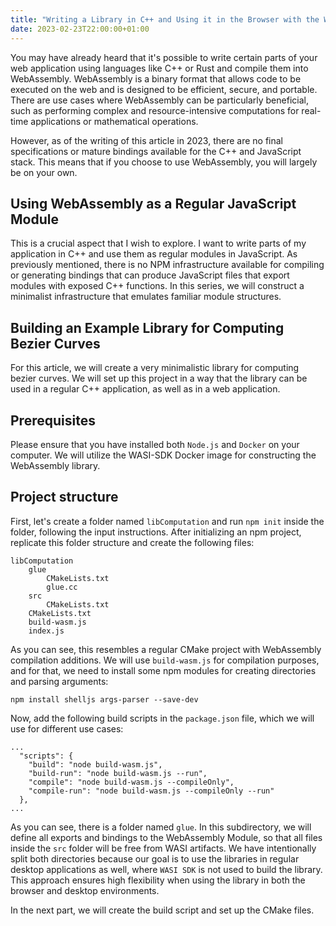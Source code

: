 ```yaml
---
title: "Writing a Library in C++ and Using it in the Browser with the WASI SDK - Part 1"
date: 2023-02-23T22:00:00+01:00
---
```

You may have already heard that it's possible to write certain parts of your web application using languages like C++ or Rust and compile them into WebAssembly. WebAssembly is a binary format that allows code to be executed on the web and is designed to be efficient, secure, and portable. There are use cases where WebAssembly can be particularly beneficial, such as performing complex and resource-intensive computations for real-time applications or mathematical operations.

However, as of the writing of this article in 2023, there are no final specifications or mature bindings available for the C++ and JavaScript stack. This means that if you choose to use WebAssembly, you will largely be on your own.

## Using WebAssembly as a Regular JavaScript Module
This is a crucial aspect that I wish to explore. I want to write parts of my application in C++ and use them as regular modules in JavaScript. As previously mentioned, there is no NPM infrastructure available for compiling or generating bindings that can produce JavaScript files that export modules with exposed C++ functions. In this series, we will construct a minimalist infrastructure that emulates familiar module structures.

## Building an Example Library for Computing Bezier Curves
For this article, we will create a very minimalistic library for computing bezier curves. We will set up this project in a way that the library can be used in a regular C++ application, as well as in a web application.

## Prerequisites
Please ensure that you have installed both ``Node.js`` and ``Docker`` on your computer. We will utilize the WASI-SDK Docker image for constructing the WebAssembly library.

## Project structure
First, let's create a folder named ``libComputation`` and run ``npm init`` inside the folder, following the input instructions. After initializing an npm project, replicate this folder structure and create the following files:

```
libComputation
    glue
        CMakeLists.txt
        glue.cc
    src
        CMakeLists.txt
    CMakeLists.txt
    build-wasm.js
    index.js
```

As you can see, this resembles a regular CMake project with WebAssembly compilation additions. 
We will use ``build-wasm.js`` for compilation purposes, and for that, we need to install some npm 
modules for creating directories and parsing arguments:

```
npm install shelljs args-parser --save-dev
```
Now, add the following build scripts in the ``package.json`` file, which we will use for different use cases:

```
...
  "scripts": {
    "build": "node build-wasm.js",
    "build-run": "node build-wasm.js --run",
    "compile": "node build-wasm.js --compileOnly",
    "compile-run": "node build-wasm.js --compileOnly --run"
  },
...
```

As you can see, there is a folder named ``glue``. In this subdirectory, 
we will define all exports and bindings to the WebAssembly Module, 
so that all files inside the ``src`` folder will be free from WASI artifacts. 
We have intentionally split both directories because our goal is to use the libraries in regular
desktop applications as well, where ``WASI SDK`` is not used to build the library. 
This approach ensures high flexibility when using the library in both the browser and desktop 
environments.

In the next part, we will create the build script and set up the CMake files.